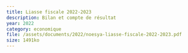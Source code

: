 ```yaml
---
title: Liasse fiscale 2022-2023
description: Bilan et compte de résultat
year: 2022
category: economique
file: /assets/documents/2022/noesya-liasse-fiscale-2022-2023.pdf
size: 1491ko
---
```

